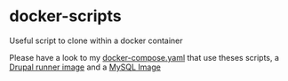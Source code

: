 # docker-scripts
Useful script to clone within a docker container

Please have a look to my [docker-compose.yaml](https://gist.github.com/kgaut/276b08a289f2e188f3cee9702d774339) that use theses scripts, a [Drupal runner image](https://github.com/kgaut/runner-drupal-php) and a [MySQL Image](https://github.com/kgaut/runner-mysql)
